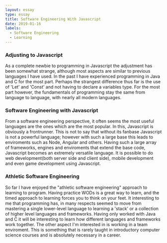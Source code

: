 ```yaml
---
layout: essay
type: essay
title: Software Engineering With Javascript
date: 2019-01-16
labels:
  - Software Engineering
  - Learning
---
```

<H3>Adjusting to Javascript</H3>
As a complete newbie to programming in Javascript the adjustment has been somewhat strange, although most aspects are similar to previous languages I have used. In the past I have experienced programming in Java and C for the most part. Perhaps the strangest difference thus far is the use of 'Let' and 'Const' and not having to declare a variables type. For the most part however, the fundamentals of programming stay the same from language to language, with nearly all modern languages. 
<H3>Software Engineering with Javascript</H3>
From a software engineering perspective, it often seems the most useful languages are the ones which are the most popular. In this, Javascript is obviously a frontrunner. This is not to say that without its fanbase Javascript is not a powerful language; however with such a large base this leads to enviroments such as Node, Angular and others. Having such a large array of frameworks, engines and enviroments that extend the base code, Javascript becomes an extremely versatile language. It is possible to do web development(both server side and client side), mobile development and even game development using Javascript. 
<H3>Athletic Software Engineering</H3>
So far I have enjoyed the "athletic software engineering" approach to learning to program. Having practice WODs is a great way to learn, and the timed approach to learning forces you to think on your feet. It interesting to me that programming has, in many respects seemed to move from mastering a single lower-level language to learning a 'stack' or a collection of higher level languages and frameworks. Having only worked with Java and C it will be interesting to learn how different languages and frameworks work together. The other aspect I'm interested in is working in a team enviroment. This is something that is rarely taught in introductory computer science courses and is absolutely necessary in a career. 
